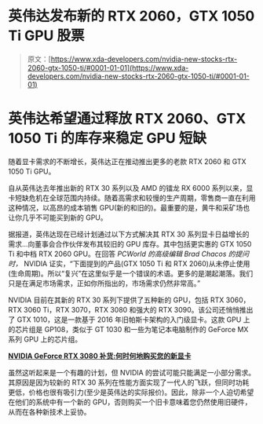 # 英伟达发布新的 RTX 2060，GTX 1050 Ti GPU 股票

> 原文：[https://www.xda-developers.com/nvidia-new-stocks-rtx-2060-gtx-1050-ti/#0001-01-01](https://www.xda-developers.com/nvidia-new-stocks-rtx-2060-gtx-1050-ti/#0001-01-01)

# 英伟达希望通过释放 RTX 2060、GTX 1050 Ti 的库存来稳定 GPU 短缺

随着显卡需求的不断增长，英伟达正在推动推出更多的老款 RTX 2060 和 GTX 1050 Ti GPU。

自从英伟达去年推出新的 RTX 30 系列以及 AMD 的镭龙 RX 6000 系列以来，显卡短缺危机在全球范围内持续。随着高需求和较慢的生产周期，零售商一直在利用这种情况，以高昂的成本销售 GPU(新的和旧的)。最重要的是，黄牛和采矿场也让你几乎不可能买到新的 GPU。

据报道，英伟达现在已经计划通过以下方式解决其 RTX 30 系列显卡日益增长的需求...向董事会合作伙伴发布其较旧的 GPU 库存。其中包括更实惠的 GTX 1050 Ti 和中档 RTX 2060 GPU。在回答 *PCWorld 的高级编辑 Brad Chacos 的提问时，* NVIDIA 证实，“下面提到的产品(GTX 1050 Ti 和 RTX 2060)从未停止使用(生命周期)。所以“复兴”在这里似乎是一个错误的术语。更多的是潮起潮落。我们只是在满足市场需求，正如你所指出的，市场需求仍然非常高。”

NVIDIA 目前在其新的 RTX 30 系列下提供了五种新的 GPU，包括 RTX 3060，RTX 3060 Ti，RTX 3070，RTX 3080 和强大的 RTX 3090。该公司还悄悄推出了 GTX 1010，这是一款基于 2016 年旧帕斯卡架构的入门级显卡。这款 GPU 上的芯片组是 GP108，类似于 GT 1030 和一些为笔记本电脑制作的 GeForce MX 系列 GPU 上的芯片组。

**[NVIDIA GeForce RTX 3080 补货:何时何地购买您的新显卡](https://www.xda-developers.com/nvidia-geforce-rtx-3080-restocks/)**

虽然这听起来是一个有趣的计划，但 NVIDIA 的尝试可能只能满足一小部分需求。其原因是因为较新的 RTX 30 系列在性能方面实现了一代人的飞跃，但同时功耗更低，价格也很有吸引力(至少是英伟达的实际报价)。因此，除非一个人迫切希望在他们的系统中有一个新的 GPU，否则购买一个旧卡意味着您仍然使用旧硬件，从而在各种新技术上妥协。